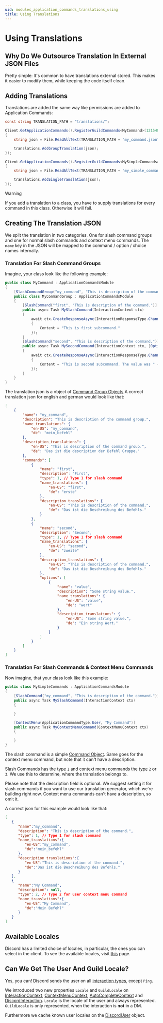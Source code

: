 ```yaml
---
uid: modules_application_commands_translations_using
title: Using Translations
---
```


# Using Translations

## Why Do We Outsource Translation In External JSON Files

Pretty simple: It's common to have translations external stored.
This makes it easier to modify them, while keeping the code itself clean.

## Adding Translations

Translations are added the same way like permissions are added to Application Commands:
```cs
const string TRANSLATION_PATH = "translations/";

Client.GetApplicationCommands().RegisterGuildCommands<MyCommand>(1215484634894646844, translations =>
{
    string json = File.ReadAllText(TRANSLATION_PATH + "my_command.json");

    translations.AddGroupTranslation(json);
});

Client.GetApplicationCommands().RegisterGuildCommands<MySimpleCommands>(1215484634894646844, translations =>
{
    string json = File.ReadAllText(TRANSLATION_PATH + "my_simple_command.json");

    translations.AddSingleTranslation(json);
});
```

> [!WARNING]
 > If you add a translation to a class, you have to supply translations for every command in this class. Otherwise it will fail.


## Creating The Translation JSON

We split the translation in two categories.
One for slash command groups and one for normal slash commands and context menu commands.
The `name` key in the JSON will be mapped to the command / option / choice names internally.

### Translation For Slash Command Groups

Imagine, your class look like the following example:
```cs
public class MyCommand : ApplicationCommandsModule
{
    [SlashCommandGroup("my_command", "This is description of the command group.")]
    public class MyCommandGroup : ApplicationCommandsModule
    {
        [SlashCommand("first", "This is description of the command.")]
        public async Task MySlashCommand(InteractionContext ctx)
        {
            await ctx.CreateResponseAsync(InteractionResponseType.ChannelMessageWithSource, new DiscordInteractionResponseBuilder()
            {
                Content = "This is first subcommand."
            });
        }
        [SlashCommand("second", "This is description of the command.")]
        public async Task MySecondCommand(InteractionContext ctx, [Option("value", "Some string value.")] string value)
        {
            await ctx.CreateResponseAsync(InteractionResponseType.ChannelMessageWithSource, new DiscordInteractionResponseBuilder()
            {
                Content = "This is second subcommand. The value was " + value
            });
        }
    }
}
```

The translation json is a object of [Command Group Objects](xref:modules_application_commands_translations_reference#command-group-object)
A correct translation json for english and german would look like that:
```json
[
    {
        "name": "my_command",
		"description": "This is description of the command group.",
        "name_translations": {
            "en-US": "my_command",
            "de": "mein_befehl"
        },
        "description_translations": {
            "en-US": "This is description of the command group.",
            "de": "Das ist die description der Befehl Gruppe."
        },
        "commands": [
            {
                "name": "first",
				"description": "First",
                "type": 1, // Type 1 for slash command
                "name_translations": {
                    "en-US": "first",
                    "de": "erste"
                },
                "description_translations": {
                    "en-US": "This is description of the command.",
                    "de": "Das ist die Beschreibung des Befehls."
                }
            },
            {
                "name": "second",
				"description": "Second",
                "type": 1, // Type 1 for slash command
                "name_translations": {
                    "en-US": "second",
                    "de": "zweite"
                },
                "description_translations": {
                    "en-US": "This is description of the command.",
                    "de": "Das ist die Beschreibung des Befehls."
                },
                "options": [
                    {
                        "name": "value",
						"description": "Some string value.",
                        "name_translations": {
                            "en-US": "value",
                            "de": "wert"
                        },
                        "description_translations": {
                            "en-US": "Some string value.",
                            "de": "Ein string Wert."
                        }
                    }
                ]
            }
        ]
    }
]
```

### Translation For Slash Commands & Context Menu Commands

Now imagine, that your class look like this example:
```cs
public class MySimpleCommands : ApplicationCommandsModule
{
    [SlashCommand("my_command", "This is description of the command.")]
    public async Task MySlashCommand(InteractionContext ctx)
    {

    }

    [ContextMenu(ApplicationCommandType.User, "My Command")]
    public async Task MyContextMenuCommand(ContextMenuContext ctx)
    {

    }
}
```

The slash command is a simple [Command Object](xref:modules_application_commands_translations_reference#command-object).
Same goes for the context menu command, but note that it can't have a description.

Slash Commands has the [type](xref:modules_application_commands_translations_reference#application-command-type) `1` and context menu commands the [type](xref:modules_application_commands_translations_reference#application-command-type) `2` or `3`.
We use this to determine, where the translation belongs to.

Please note that the description field is optional. We suggest setting it for slash commands if you want to use our translation generator, which we're building right now.
Context menu commands can't have a description, so omit it.

A correct json for this example would look like that:
```json
[
   {
      "name":"my_command",
	  "description": "This is description of the command.",
      "type": 1, // Type 1 for slash command
      "name_translations":{
         "en-US":"my_command",
         "de":"mein_befehl"
      },
      "description_translations":{
         "en-US":"This is description of the command.",
         "de":"Das ist die Beschreibung des Befehls."
      }
   },
   {
      "name":"My Command",
	  "description": null,
      "type": 2, // Type 2 for user context menu command
      "name_translations":{
         "en-US":"My Command",
         "de":"Mein Befehl"
      }
   }
]
```


## Available Locales

Discord has a limited choice of locales, in particular, the ones you can select in the client.
To see the available locales, visit [this](xref:modules_application_commands_translations_reference#valid-locales) page.

## Can We Get The User And Guild Locale?

Yes, you can!
Discord sends the user on all [interaction types](xref:DisCatSharp.Enums.InteractionType), except `Ping`.

We introduced two new properties `Locale` and `GuildLocale` on [InteractionContext](xref:DisCatSharp.ApplicationCommands.Context.InteractionContext), [ContextMenuContext](xref:DisCatSharp.ApplicationCommands.Context.ContextMenuContext), [AutoCompleteContext](xref:DisCatSharp.ApplicationCommands.Context.AutocompleteContext) and [DiscordInteraction](xref:DisCatSharp.Entities.DiscordInteraction).
`Locale` is the locale of the user and always represented.
`GuildLocale` is only represented, when the interaction is **not** in a DM.

Furthermore we cache known user locales on the [DiscordUser](xref:DisCatSharp.Entities.DiscordUser#DisCatSharp_Entities_DiscordUser_Locale) object.
